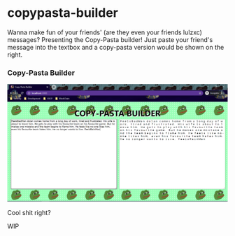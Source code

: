 # copypasta-builder
Wanna make fun of your friends' (are they even your friends lulzxc) messages?
Presenting the Copy-Pasta builder!
Just paste your friend's message into the textbox and a copy-pasta version would be shown on the right.

### Copy-Pasta Builder
![image info](https://raw.githubusercontent.com/quentinkhoo/copypasta-builder/master/src/img/copypasta-builder-ss.PNG)

Cool shit right?

WIP


